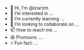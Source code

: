 - 👋 Hi, I’m @izwrzm
- 👀 I’m interested in ...
- 🌱 I’m currently learning ...
- 💞️ I’m looking to collaborate on ...
- 📫 How to reach me ...
- 😄 Pronouns: ...
- ⚡ Fun fact: ...

<!---
izwrzm/izwrzm is a ✨ special ✨ repository because its `README.md` (this file) appears on your GitHub profile.
You can click the Preview link to take a look at your changes.
--->
